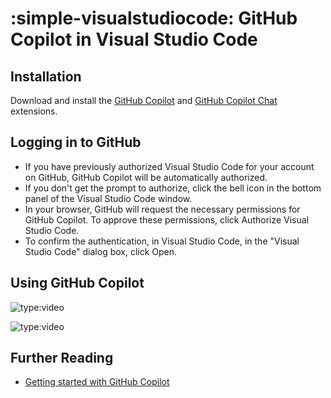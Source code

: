 # :simple-visualstudiocode: GitHub Copilot in Visual Studio Code

## Installation

Download and install the [GitHub Copilot](https://marketplace.visualstudio.com/items?itemName=GitHub.copilot)
and [GitHub Copilot Chat](https://marketplace.visualstudio.com/items?itemName=GitHub.copilot-chat)
extensions.

## Logging in to GitHub

- If you have previously authorized Visual Studio Code for your account on GitHub, GitHub Copilot will be automatically authorized.
- If you don't get the prompt to authorize, click the bell icon in the bottom panel of the Visual Studio Code window.
- In your browser, GitHub will request the necessary permissions for GitHub Copilot. To approve these permissions, click Authorize Visual Studio Code.
- To confirm the authentication, in Visual Studio Code, in the "Visual Studio Code" dialog box, click Open.

## Using GitHub Copilot

![type:video](https://www.youtube.com/embed/jXp5D5ZnxGM?si=BR1milQL_XQqvIiF)

![type:video](https://www.youtube.com/embed/2nPoiUJpDaU?si=x9kTJ8-hBhurrfsi)

## Further Reading

- [Getting started with GitHub Copilot](https://docs.github.com/en/copilot/using-github-copilot/getting-started-with-github-copilot?tool=vscode)
